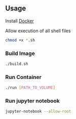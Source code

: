 ## Usage

Install [Docker](https://nbviewer.jupyter.org/github/as641651/GCP/blob/master/Docker/01_Docker_Installation.ipynb)

Allow execution of all shell files
```bash
chmod +x *.sh
```

### Build Image
```bash
./build.sh
```

### Run Container
```bash
./run [PATH_TO_VOLUME]
``` 

### Run jupyter notebook
```bash
jupyter-notebook --allow-root
```
